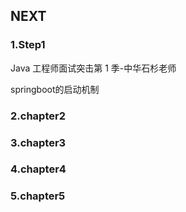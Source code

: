 ## NEXT

### 1.Step1

Java 工程师面试突击第 1 季-中华石杉老师

springboot的启动机制

### 2.chapter2



### 3.chapter3



### 4.chapter4



### 5.chapter5


